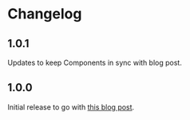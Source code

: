 # Changelog

## 1.0.1

Updates to keep Components in sync with blog post.

## 1.0.0

Initial release to go with [this blog post](https://slipway.co/blog/eink-energy-dashboard).
